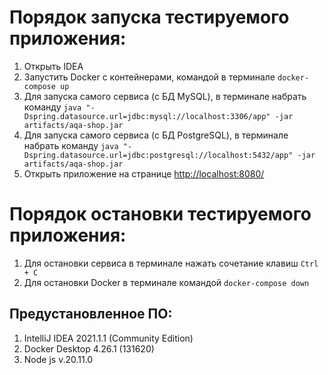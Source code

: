 #  Порядок запуска тестируемого приложения: ##
1. Открыть IDEA
2. Запустить Docker c контейнерами, командой в терминале `docker-compose up`
3. Для запуска самого сервиса (с БД MySQL), в терминале набрать команду `java "-Dspring.datasource.url=jdbc:mysql://localhost:3306/app" -jar artifacts/aqa-shop.jar`
4. Для запуска самого сервиса (с БД PostgreSQL), в терминале набрать команду `java "-Dspring.datasource.url=jdbc:postgresql://localhost:5432/app" -jar artifacts/aqa-shop.jar`
5. Открыть приложение на странице [http://localhost:8080/](http://localhost:8080/)  


#  Порядок остановки тестируемого приложения:


1. Для остановки сервиса в терминале нажать сочетание клавиш `Ctrl + C`
2. Для остановки Docker в терминале командой `docker-compose down`    


## Предустановленное ПО: ##
1. IntelliJ IDEA 2021.1.1 (Community Edition)
2. Docker Desktop 4.26.1 (131620)
3. Node js v.20.11.0
 


 
    